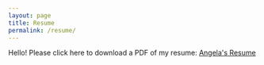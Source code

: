 ```yaml
---
layout: page
title: Resume
permalink: /resume/
---
```


<div class="add-pad">
  <p>Hello! Please click here to download a PDF of my resume:
<a class='res-link' href="/angela-riggs-resume.pdf" target="_blank">Angela's Resume</a></p>
</div>